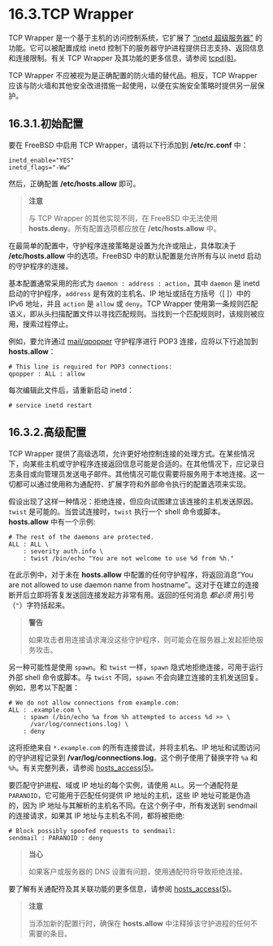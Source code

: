 # 16.3.TCP Wrapper

TCP Wrapper 是一个基于主机的访问控制系统，它扩展了 [“inetd 超级服务器”](https://docs.freebsd.org/en/books/handbook/network-servers/index.html#network-inetd) 的功能。它可以被配置成给 inetd 控制下的服务器守护进程提供日志支持、返回信息和连接限制。有关 TCP Wrapper 及其功能的更多信息，请参阅 [tcpd(8)](https://www.freebsd.org/cgi/man.cgi?query=tcpd&sektion=8&format=html)。

TCP Wrapper 不应被视为是正确配置的防火墙的替代品。相反，TCP Wrapper 应该与防火墙和其他安全改进措施一起使用，以便在实施安全策略时提供另一层保护。

## 16.3.1.初始配置

要在 FreeBSD 中启用 TCP Wrapper，请将以下行添加到 **/etc/rc.conf** 中：

```shell-session
inetd_enable="YES"
inetd_flags="-Ww"
```

然后，正确配置 **/etc/hosts.allow** 即可。

> **注意**
>
> 与 TCP Wrapper 的其他实现不同，在 FreeBSD 中无法使用 **hosts.deny**。所有配置选项都应放在 **/etc/hosts.allow** 中。

在最简单的配置中，守护程序连接策略是设置为允许或阻止，具体取决于 **/etc/hosts.allow** 中的选项。FreeBSD 中的默认配置是允许所有与以 inetd 启动的守护程序的连接。

基本配置通常采用的形式为 `daemon : address : action`，其中 `daemon` 是 inetd 启动的守护程序，`address` 是有效的主机名、IP 地址或括在方括号（\[ ]）中的 IPv6 地址，并且 `action` 是 `allow` 或 `deny`。TCP Wrapper 使用第一条规则匹配语义，即从头扫描配置文件以寻找匹配规则。当找到一个匹配规则时，该规则被应用，搜索过程停止。

例如，要允许通过 [mail/qpopper](https://cgit.freebsd.org/ports/tree/mail/qpopper/pkg-descr) 守护程序进行 POP3 连接，应将以下行追加到 **hosts.allow**：

```shell-session
# This line is required for POP3 connections:
qpopper : ALL : allow
```

每次编辑此文件后，请重新启动 inetd：

```shell-session
# service inetd restart
```

## 16.3.2.高级配置

TCP Wrapper 提供了高级选项，允许更好地控制连接的处理方式。在某些情况下，向某些主机或守护程序连接返回信息可能是合适的。在其他情况下，应记录日志条目或向管理员发送电子邮件。其他情况可能仅需要将服务用于本地连接。这一切都可以通过使用称为通配符、扩展字符和外部命令执行的配置选项来实现。

假设出现了这样一种情况：拒绝连接，但应向试图建立该连接的主机发送原因。`twist` 是可能的。当尝试连接时，`twist` 执行一个 shell 命令或脚本。**hosts.allow** 中有一个示例:

```shell-session
# The rest of the daemons are protected.
ALL : ALL \
	: severity auth.info \
	: twist /bin/echo "You are not welcome to use %d from %h."
```

在此示例中，对于未在 **hosts.allow** 中配置的任何守护程序，将返回消息“You are not allowed to use daemon name from hostname”。这对于在建立的连接断开后立即将答复发送回连接发起方非常有用。返回的任何消息 _都必须_ 用引号（`"`）字符括起来。

> **警告**
>
> 如果攻击者用连接请求淹没这些守护程序，则可能会在服务器上发起拒绝服务攻击。

另一种可能性是使用 `spawn`。和 `twist` 一样，`spawn` 隐式地拒绝连接，可用于运行外部 shell 命令或脚本。与 `twist` 不同，`spawn` 不会向建立连接的主机发送回复。例如，思考以下配置：

```shell-session
# We do not allow connections from example.com:
ALL : .example.com \
	: spawn (/bin/echo %a from %h attempted to access %d >> \
	  /var/log/connections.log) \
	: deny
```

这将拒绝来自 `*.example.com` 的所有连接尝试，并将主机名、IP 地址和试图访问的守护进程记录到 **/var/log/connections.log**。这个例子使用了替换字符 `%a` 和 `%h`。有关完整列表，请参阅 [hosts_access(5)](https://www.freebsd.org/cgi/man.cgi?query=hosts_access&sektion=5&format=html)。

要匹配守护进程、域或 IP 地址的每个实例，请使用 `ALL`。另一个通配符是 `PARANOID`，它可能用于匹配任何提供 IP 地址的主机，这些 IP 地址可能是伪造的，因为 IP 地址与其解析的主机名不同。在这个例子中，所有发送到 sendmail 的连接请求，如果其 IP 地址与主机名不同，都将被拒绝:

```shell-session
# Block possibly spoofed requests to sendmail:
sendmail : PARANOID : deny
```

> **当心**
>
> 如果客户或服务器的 DNS 设置有问题，使用通配符将导致拒绝连接。

要了解有关通配符及其关联功能的更多信息，请参阅 [hosts_access(5)](https://www.freebsd.org/cgi/man.cgi?query=hosts_access&sektion=5&format=html)。

> **注意**
>
> 当添加新的配置行时，确保在 **hosts.allow** 中注释掉该守护进程的任何不需要的条目。
